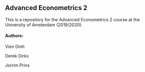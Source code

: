 ## Advanced Econometrics 2
This is a repository for the Advanced Econometrics 2 course at the University of Amsterdam (2019/2020).

#### Authors:

Vien Dinh

Derek Dirks

Jorrim Prins
